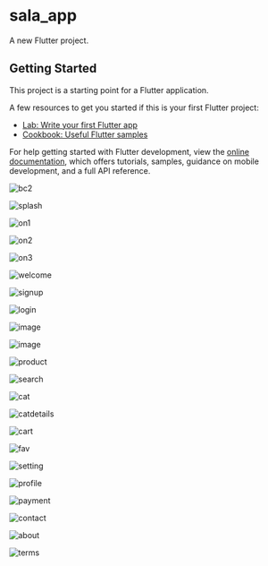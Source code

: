 # sala_app

A new Flutter project.

## Getting Started

This project is a starting point for a Flutter application.

A few resources to get you started if this is your first Flutter project:

- [Lab: Write your first Flutter app](https://docs.flutter.dev/get-started/codelab)
- [Cookbook: Useful Flutter samples](https://docs.flutter.dev/cookbook)

For help getting started with Flutter development, view the
[online documentation](https://docs.flutter.dev/), which offers tutorials,
samples, guidance on mobile development, and a full API reference.

![bc2](https://user-images.githubusercontent.com/122188401/231309368-d7023bc2-25e7-4844-abfc-ee656dd4a9c8.png)

![splash](https://user-images.githubusercontent.com/122188401/231309529-1bc637ce-4a10-43a7-a32f-0e40abaa9b4d.jpg)

![on1](https://user-images.githubusercontent.com/122188401/231309596-392c9dc5-847f-491b-942c-c676b97559ca.jpg)

![on2](https://user-images.githubusercontent.com/122188401/231309646-ad90bfb9-8e78-4a48-a12e-189d63a3d6e4.jpg)

![on3](https://user-images.githubusercontent.com/122188401/231309691-a39c63fb-1548-4d0d-8930-3ab973f0252a.jpg)

![welcome](https://user-images.githubusercontent.com/122188401/231309750-4431585b-f363-4a7a-a928-f8486c660fc1.jpg)

![signup](https://user-images.githubusercontent.com/122188401/231309862-ba9fc008-c91c-4700-b27f-96e36ecf9d2d.jpg)

![login](https://user-images.githubusercontent.com/122188401/231309900-a7c79d91-9591-49c8-ad00-079dcd05601e.jpg)

![image](https://user-images.githubusercontent.com/72301777/173710131-fa24cc64-f608-4324-8466-500483251f93.png)

![image](https://user-images.githubusercontent.com/72301777/173710159-3f4ea631-24ec-4b1b-a3c1-1ad69bfb30b1.png)

![product](https://user-images.githubusercontent.com/122188401/231318347-81382898-6d08-4f29-a820-7a20b959f63b.jpg)

![search](https://user-images.githubusercontent.com/122188401/231318196-4bb308c5-8387-45c1-88f8-7e141da0ab48.jpg)

![cat](https://user-images.githubusercontent.com/122188401/231317861-abd2c855-efd9-45e5-8ede-35ce6b3ee6af.jpg)

![catdetails](https://user-images.githubusercontent.com/122188401/231317906-dd2fdbf7-21e7-4e3e-b0fa-982565e2ddbf.jpg)

![cart](https://user-images.githubusercontent.com/122188401/231317954-3c076460-5762-4a0e-a877-6db395b1ebb6.jpg)

![fav](https://user-images.githubusercontent.com/122188401/231317996-919d4d7a-53f9-40d4-91a9-59c551de15c4.jpg)

![setting](https://user-images.githubusercontent.com/122188401/231318277-47683504-29fc-49ad-810c-cc6630c320e3.jpg)

![profile](https://user-images.githubusercontent.com/122188401/231318464-ff1cf177-291a-44a1-821d-4f6efac94cb7.jpg)

![payment](https://user-images.githubusercontent.com/122188401/231318595-5215547e-6a03-40ba-b23c-6b58cbb783b3.jpg)

![contact](https://user-images.githubusercontent.com/122188401/231318630-3e7c0ea1-0d2b-4438-b6c1-79c02f45e206.jpg)

![about](https://user-images.githubusercontent.com/122188401/231318667-b630717d-0f01-4f66-95b0-8c0fc2576e29.jpg)

![terms](https://user-images.githubusercontent.com/122188401/231318713-5272689d-39c6-4b02-b5e5-047fb5c677a8.jpg)
